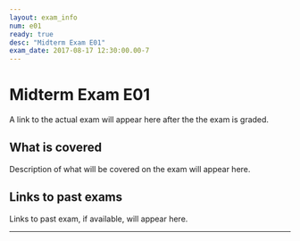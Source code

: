 ```yaml
---
layout: exam_info
num: e01
ready: true
desc: "Midterm Exam E01"
exam_date: 2017-08-17 12:30:00.00-7
---
```


# Midterm Exam E01

A link to the actual exam will appear here after the the exam is graded.

## What is covered

Description of what will be covered on the exam will appear here.

## Links to past exams

Links to past exam, if available, will appear here.

---

<div style="display:none;">  http://ucsb-cs56-m16.github.io/exam/e01 </div>

